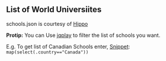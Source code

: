 ## List of World Universiites
schools.json is courtesy of [Hippo](https://github.com/Hipo/university-domains-list)

**Protip:** You can Use [jqplay](https://jqplay.org/#) to filter the list of schools you want.

E.g. To get list of Canadian Schools enter, [Snippet](https://jqplay.org/s/mL-eA6ZJlI):
`map(select(.country=="Canada"))`